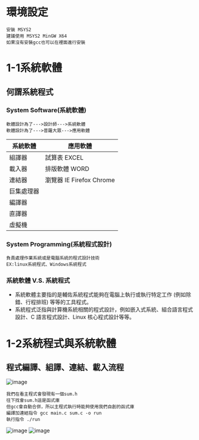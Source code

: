 # 環境設定
```
安裝 MSYS2
建議使用 MSYS2 MinGW X64
如果沒有安裝gcc也可以在裡面進行安裝
```
# 1-1系統軟體
## 何謂系統程式

### System Software(系統軟體)
```
軟體設計為了--->設計師--->系統軟體
軟體設計為了--->普羅大眾--->應用軟體
```
系統軟體                       |應用軟體     
-----------------------------|-----------------------------
組譯器 | 試算表 EXCEL
載入器 | 排版軟體 WORD
連結器 | 瀏覽器 IE Firefox Chrome
巨集處理器 | 
編譯器 | 
直譯器 | 
虛擬機 | 
### System Programming(系統程式設計)
```
負責處理作業系統或是電腦系統的程式設計技術
EX:linux系統程式、Windows系統程式
```
### 系統軟體 V.S. 系統程式
* 系統軟體主要指的是輔佐系統程式能夠在電腦上執行或執行特定工作 (例如除錯、行程排班) 等等的工具程式。
* 系統程式泛指與計算機系統相關的程式設計，例如嵌入式系統、組合語言程式設計、C 語言程式設計、Linux 核心程式設計等等。

# 1-2系統程式與系統軟體 

## 程式編譯、組譯、連結、載入流程
![image](https://user-images.githubusercontent.com/81726807/173243945-e3b4d814-efab-42c7-8cd6-7250d522a4ce.png)

```
我們在看主程式會發現有一個sum.h 
往下找會sum.h這是函式庫
但gcc會自動合併，所以主程式執行時能夠使用我們自創的函式庫
編譯加連結指令 gcc main.c sum.c -o run
執行指令 ./run
```
![image](https://user-images.githubusercontent.com/81726807/173248750-27144918-92dc-47ef-bcee-ebf9b695475f.png)
![image](https://user-images.githubusercontent.com/81726807/173248771-ecd9f369-2deb-4258-a5b6-38965b5e7a24.png)


